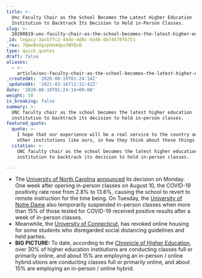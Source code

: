 ```yaml
---
title: >-
  Unc Faculty Chair as the School Becomes the Latest Higher Education
  Institution to Backtrack Its Decision to Hold in-Person Classes.
slug: >-
  20200819-unc-faculty-chair-as-the-school-becomes-the-latest-higher-education-institution-to-backtrack-its-decision-to-hold-in-person-classes
_id: legacy-3acb7fc2-44de-4d8c-b346-db74570fb751
_rev: 7QmxBnVgzphH4dpufNYQc0
type: quick_quotes
draft: false
aliases:
  - >-
    article/unc-faculty-chair-as-the-school-becomes-the-latest-higher-education-institution-to-backtrack-its-decision-to-hold-in-person-classes/
_createdAt: '2020-08-19T01:24:14Z'
_updatedAt: '2021-03-16T12:32:42Z'
date: '2020-08-19T01:24:14+00:00'
weight: 50
is_breaking: false
summary: >-
  UNC faculty chair as the school becomes the latest higher education
  institution to backtrack its decision to hold in-person classes.
featured_quote:
  quote: >-
    I hope that our experience will be a real service to the country and to
    other institutions like ours, in how they think about these things ...
  citation: >-
    UNC faculty chair as the school becomes the latest higher education
    institution to backtrack its decision to hold in-person classes.

---
```

* The [University of North Carolina](https://carolinatogether.unc.edu/) [announced](https://www.npr.org/sections/coronavirus-live-updates/2020/08/18/903682476/unc-experience-should-be-a-lesson-to-other-universities-says-faculty-chair?) its decision on Monday. One week after opening in-person classes on August 10, the COVID-19 positivity rate rose from 2.8% to 13.6%, causing the school to revert to remote instruction for the time being. On Tuesday, the [University of Notre Dame](https://news.nd.edu/news/notre-dame-enacts-two-weeks-of-remote-instruction/) also temporarily suspended in-person classes when more than 15% of those tested for COVID-19 received positive results after a week of in-person classes.
* Meanwhile, the [University of Connecticut](https://www.courant.com/coronavirus/hc-news-coronavirus-uconn-quarantine-positive-tests-20200818-kjvaf6xmvngp5jatyxsbdl5gwa-story.html), has revoked online housing for some students who disregarded social distancing guidelines and held parties.
* **BIG PICTURE:** To date, according to the [Chronicle of Higher Education](https://www.chronicle.com/article/heres-a-list-of-colleges-plans-for-reopening-in-the-fall/), over 30% of higher education institutions are conducting classes full or primarily online, and about 15% are employing an in-person / online hybrid.utions are conducting classes full or primarily online, and about 15% are employing an in-person / online hybrid.